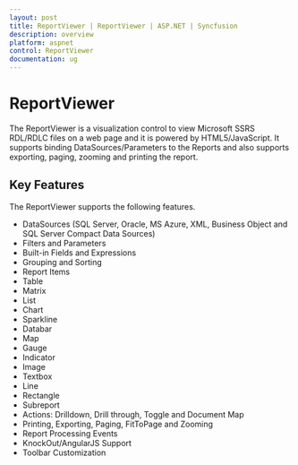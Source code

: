```yaml
---
layout: post
title: ReportViewer | ReportViewer | ASP.NET | Syncfusion
description: overview
platform: aspnet
control: ReportViewer
documentation: ug
---
```


# ReportViewer

The ReportViewer is a visualization control to view Microsoft SSRS RDL/RDLC files on a web page and it is powered by HTML5/JavaScript. It supports binding DataSources/Parameters to the Reports and also supports exporting, paging, zooming and printing the report.

## Key Features

The ReportViewer supports the following features.

* DataSources (SQL Server, Oracle, MS Azure, XML, Business Object and SQL Server Compact Data Sources)
* Filters and Parameters
* Built-in Fields and Expressions
* Grouping and Sorting
* Report Items
* Table
* Matrix
* List
* Chart
* Sparkline
* Databar
* Map
* Gauge
* Indicator
* Image
* Textbox
* Line
* Rectangle
* Subreport
* Actions: Drilldown, Drill through, Toggle and Document Map
* Printing, Exporting, Paging, FitToPage and Zooming
* Report Processing Events
* KnockOut/AngularJS Support
* Toolbar Customization
